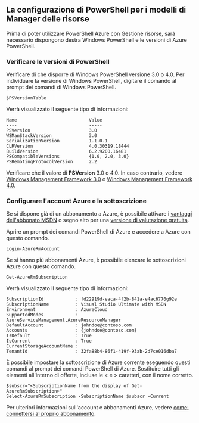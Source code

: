 ## <a name="setting-up-powershell-for-resource-manager-templates"></a>La configurazione di PowerShell per i modelli di Manager delle risorse

Prima di poter utilizzare PowerShell Azure con Gestione risorse, sarà necessario dispongono destra Windows PowerShell e le versioni di Azure PowerShell.

### <a name="verify-powershell-versions"></a>Verificare le versioni di PowerShell

Verificare di che disporre di Windows PowerShell versione 3.0 o 4.0. Per individuare la versione di Windows PowerShell, digitare il comando al prompt dei comandi di Windows PowerShell.

    $PSVersionTable

Verrà visualizzato il seguente tipo di informazioni:

    Name                           Value
    ----                           -----
    PSVersion                      3.0
    WSManStackVersion              3.0
    SerializationVersion           1.1.0.1
    CLRVersion                     4.0.30319.18444
    BuildVersion                   6.2.9200.16481
    PSCompatibleVersions           {1.0, 2.0, 3.0}
    PSRemotingProtocolVersion      2.2


Verificare che il valore di **PSVersion** 3.0 o 4.0. In caso contrario, vedere [Windows Management Framework 3.0](http://www.microsoft.com/download/details.aspx?id=34595) o [Windows Management Framework 4.0](http://www.microsoft.com/download/details.aspx?id=40855).

### <a name="set-your-azure-account-and-subscription"></a>Configurare l'account Azure e la sottoscrizione

Se si dispone già di un abbonamento a Azure, è possibile attivare i [vantaggi dell'abbonato MSDN](https://azure.microsoft.com/pricing/member-offers/msdn-benefits-details/) o segno alto per una [versione di valutazione gratuita](https://azure.microsoft.com/pricing/free-trial/).

Aprire un prompt dei comandi PowerShell di Azure e accedere a Azure con questo comando.

    Login-AzureRmAccount

Se si hanno più abbonamenti Azure, è possibile elencare le sottoscrizioni Azure con questo comando.

    Get-AzureRmSubscription

Verrà visualizzato il seguente tipo di informazioni:

    SubscriptionId            : fd22919d-eaca-4f2b-841a-e4ac6770g92e
    SubscriptionName          : Visual Studio Ultimate with MSDN
    Environment               : AzureCloud
    SupportedModes            : AzureServiceManagement,AzureResourceManager
    DefaultAccount            : johndoe@contoso.com
    Accounts                  : {johndoe@contoso.com}
    IsDefault                 : True
    IsCurrent                 : True
    CurrentStorageAccountName :
    TenantId                  : 32fa88b4-86f1-419f-93ab-2d7ce016dba7

È possibile impostare la sottoscrizione di Azure corrente eseguendo questi comandi al prompt dei comandi PowerShell di Azure. Sostituire tutti gli elementi all'interno di offerte, incluse le < e > caratteri, con il nome corretto.

    $subscr="<SubscriptionName from the display of Get-AzureRmSubscription>"
    Select-AzureRmSubscription -SubscriptionName $subscr -Current

Per ulteriori informazioni sull'account e abbonamenti Azure, vedere [come: connettersi al proprio abbonamento](powershell-install-configure.md#Connect).
